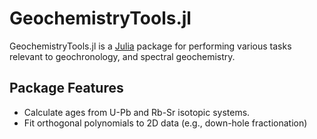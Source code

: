 # GeochemistryTools.jl

GeochemistryTools.jl is a [Julia](https://julialang.org/) package for performing various tasks relevant to geochronology, and spectral geochemistry.


## Package Features

- Calculate ages from U-Pb and Rb-Sr isotopic systems.
- Fit orthogonal polynomials to 2D data (e.g., down-hole fractionation)
